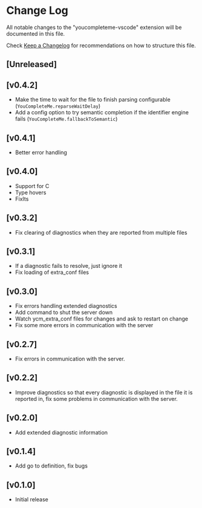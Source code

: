# Change Log
All notable changes to the "youcompleteme-vscode" extension will be documented in this file.

Check [Keep a Changelog](http://keepachangelog.com/) for recommendations on how to structure this file.

## [Unreleased]

## [v0.4.2]

- Make the time to wait for the file to finish parsing configurable (`YouCompleteMe.reparseWaitDelay`)
- Add a config option to try semantic completion if the identifier engine fails (`YouCompleteMe.fallbackToSemantic`)

## [v0.4.1]

- Better error handling

## [v0.4.0]

- Support for C
- Type hovers
- FixIts

## [v0.3.2]

- Fix clearing of diagnostics when they are reported from multiple files

## [v0.3.1]

- If a diagnostic fails to resolve, just ignore it
- Fix loading of extra_conf files

## [v0.3.0]

- Fix errors handling extended diagnostics
- Add command to shut the server down
- Watch ycm_extra_conf files for changes and ask to restart on change
- Fix some more errors in communication with the server

## [v0.2.7]

- Fix errors in communication with the server.

## [v0.2.2]

- Improve diagnostics so that every diagnostic is displayed in 
	the file it is reported in, fix some problems in communication with the server.

## [v0.2.0]

- Add extended diagnostic information

## [v0.1.4]

- Add go to definition, fix bugs

## [v0.1.0]
- Initial release
